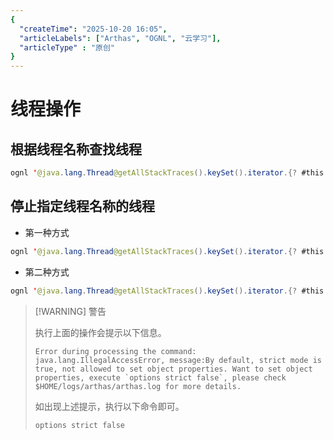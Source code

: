 ```yaml
---
{
  "createTime": "2025-10-20 16:05",
  "articleLabels": ["Arthas", "OGNL", "云学习"],
  "articleType" : "原创"
}
---
```

# 线程操作
<ArticleInfo/>

## 根据线程名称查找线程

```java
ognl '@java.lang.Thread@getAllStackTraces().keySet().iterator.{? #this.name=="NioBlockingSelector.BlockPoller-1"}'
```



## 停止指定线程名称的线程

- 第一种方式

```java
ognl '@java.lang.Thread@getAllStackTraces().keySet().iterator.{? #this.name=="NioBlockingSelector.BlockPoller-1"}[0].stop()'
```

- 第二种方式

```java
ognl '@java.lang.Thread@getAllStackTraces().keySet().iterator.{? #this.name=="NioBlockingSelector.BlockPoller-1"}[0].run=false'
```

>  [!WARNING] 警告
>
> 执行上面的操作会提示以下信息。
>
> ```shell
> Error during processing the command: java.lang.IllegalAccessError, message:By default, strict mode is true, not allowed to set object properties. Want to set object properties, execute `options strict false`, please check $HOME/logs/arthas/arthas.log for more details.
> ```
>
> 如出现上述提示，执行以下命令即可。
>
> ```shell
> options strict false
> ```
>
> 
